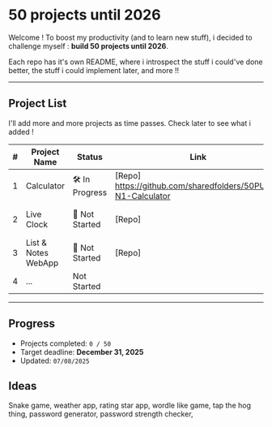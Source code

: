 # 50 projects until 2026

Welcome ! To boost my productivity (and to learn new stuff), i decided to challenge myself : **build 50 projects until 2026**.

Each repo has it's own README, where i introspect the stuff i could've done better, the stuff i could implement later, and more !!

---

## Project List

I'll add more and more projects as time passes. Check later to see what i added !

| #  | Project Name                  | Status   | Link                         | Tags                    |
|----|-------------------------------|----------|------------------------------|-------------------------|
| 1  | Calculator                  | 🛠️ In Progress | [Repo] https://github.com/sharedfolders/50PU26-N1-Calculator | HTML, CSS, JS |
| 2  | Live Clock               | 🔲 Not Started | [Repo] | HTML, CSS, JS |
| 3  | List & Notes WebApp                    | 🔲 Not Started | [Repo] | HTML, CSS, JS |
| 4  | ...                          | Not Started | | TBD                     |

---

## Progress

- Projects completed: `0 / 50`
- Target deadline: **December 31, 2025**
- Updated: `07/08/2025`

## Ideas

Snake game, weather app, rating star app, wordle like game, tap the hog thing, password generator, password strength checker,
